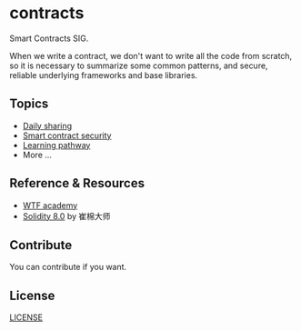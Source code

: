 # contracts

Smart Contracts SIG.

When we write a contract, we don't want to write all the code from scratch, so it is necessary to summarize some common patterns, and secure, reliable underlying frameworks and base libraries.

## Topics

- [Daily sharing](daily_sharing.md)
- [Smart contract security](security.md)
- [Learning pathway](pathway.md)
- More ...

## Reference & Resources

- [WTF academy](https://www.wtf.academy/)
- [Solidity 8.0](https://www.bilibili.com/video/BV1oZ4y1B7WS/) by 崔棉大师

## Contribute

You can contribute if you want.

## License

[LICENSE](LICENSE)
